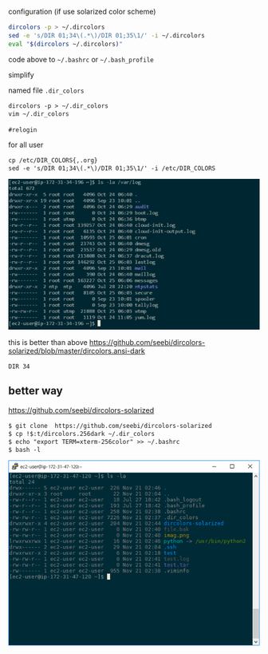 
configuration (if use solarized color scheme)

```bash
dircolors -p > ~/.dircolors
sed -e 's/DIR 01;34\(.*\)/DIR 01;35\1/' -i ~/.dircolors
eval "$(dircolors ~/.dircolors)"
```

code above to `~/.bashrc` or `~/.bash_profile`



simplify

named file `.dir_colors`
```
dircolors -p > ~/.dir_colors
vim ~/.dir_colors 

#relogin
```

for all user

```
cp /etc/DIR_COLORS{,.org}
sed -e 's/DIR 01;34\(.*\)/DIR 01;35\1/' -i /etc/DIR_COLORS
```

![ls_dircolors](./ls_dircolors.png)


this is better than above
https://github.com/seebi/dircolors-solarized/blob/master/dircolors.ansi-dark
```
DIR 34
```


## better way

https://github.com/seebi/dircolors-solarized

```console
$ git clone  https://github.com/seebi/dircolors-solarized
$ cp !$:t/dircolors.256dark ~/.dir_colors
$ echo "export TERM=xterm-256color" >> ~/.bashrc
$ bash -l
```
![](./dircolors-solarized.PNG)
